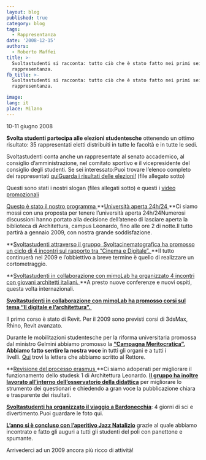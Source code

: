 ```yaml
---
layout: blog
published: true
category: blog
tags:
  - Rappresentanza
date: '2008-12-15'
authors:
  - Roberto Maffei
title: >-
  Svoltastudenti si racconta: tutto ciò che è stato fatto nei primi sei mesi di
  rappresentanza.
fb_title: >-
  Svoltastudenti si racconta: tutto ciò che è stato fatto nei primi sei mesi di
  rappresentanza.

image: 
lang: it
place: Milano
---
```


10-11 giugno 2008

**Svolta studenti partecipa alle elezioni studentesche** ottenendo un ottimo risultato: 35 rappresentati eletti distribuiti in tutte le facoltà e in tutte le sedi.

Svoltastudenti conta anche un rappresentate al senato accademico, al consiglio d’amministrazione, nel comitato sportivo e il vicepresidente del consiglio degli studenti. Se sei interessato:Puoi trovare l’elenco completo dei rappresentati [qui](http://www.svoltastudenti.it/rappresentanti)[Guarda i risultati delle elezioni!](http://www.svoltastudenti.it/sites/default/files/Risultati.pdf) (file allegato sotto)

Questi sono stati i nostri slogan (files allegati sotto) e questi i [video promozionali](https://it.youtube.com/user/lseritti)

[Questo è stato il nostro programma ](http://www.svoltastudenti.it/node/88)**[Università aperta 24h/24 ](http://www.svoltastudenti.it/node/15)**Ci siamo mossi con una proposta per tenere l’università aperta 24h/24Numerosi discussioni hanno portato alla decisione dell’ateneo di lasciare aperta la biblioteca di Architettura, campus Leonardo, fino alle ore 2 di notte.Il tutto partirà a gennaio 2009, con nostra grande soddisfazione.

**[Svoltastudenti attraverso il gruppo  Svoltacinematografica ha promosso un ciclo di 4 incontri sul rapporto tra “Cinema e Digitale”. ](http://www.svoltastudenti.it/node/28)**Il tutto continuerà nel 2009 e l’obbiettivo a breve termine è quello di realizzare un cortometraggio.

**[Svoltastudenti in collaborazione con mimoLab ha organizzato 4 incontri con giovani architetti italiani. ](http://www.svoltastudenti.it/node/67)**A presto nuove conferenze e nuovi ospiti, questa volta internazionali.

**[Svoltastudenti in collaborazione con mimoLab ha promosso corsi sul tema “Il digitale e l’architettura”. ](http://www.svoltastudenti.it/node/7)**

Il primo corso è stato di Revit. Per il 2009 sono previsti corsi di 3dsMax, Rhino, Revit avanzato.

Durante le mobilitazioni studentesche per la riforma universitaria promossa dal ministro Gelmini abbiamo promosso la **[“Campagna Meritocratica”.](http://www.svoltastudenti.it/node/24) Abbiamo fatto sentire la nostra voce** in tutti gli organi e a tutti i livelli. [Qui](http://www.svoltastudenti.it/node/47) trovi la lettera che abbiamo scritto al Rettore.

**[Revisione del processo erasmus ](http://www.svoltastudenti.it/node/14)**Ci siamo adoperati per migliorare il funzionamento dello studesk 1 di Architettura Leonardo. **[Il gruppo ha inoltre lavorato all’interno dell’osservatorio della didattica](http://www.svoltastudenti.it/node/87)** per migliorare lo strumento dei questionari e chiedendo a gran voce la pubblicazione chiara e trasparente dei risultati.

**[Svoltastudenti ha organizzato il viaggio a Bardonecchia](http://www.svoltastudenti.it/bardonecchia2008)**: 4 giorni di sci e divertimento.Puoi guardare le foto qui.

**[L’anno si è concluso con l’aperitivo Jazz Natalizio](http://www.svoltastudenti.it/node/80)** grazie al quale abbiamo incontrato e fatto gli auguri a tutti gli studenti del poli con panettone e spumante.

Arrivederci ad un 2009 ancora più ricco di attività!
